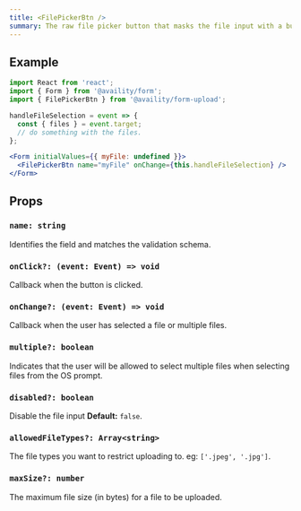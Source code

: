 ```yaml
---
title: <FilePickerBtn />
summary: The raw file picker button that masks the file input with a button.
---
```


## Example

```jsx
import React from 'react';
import { Form } from '@availity/form';
import { FilePickerBtn } from '@availity/form-upload';

handleFileSelection = event => {
  const { files } = event.target;
  // do something with the files.
};

<Form initialValues={{ myFile: undefined }}>
  <FilePickerBtn name="myFile" onChange={this.handleFileSelection} />
</Form>
```

## Props

### `name: string`

Identifies the field and matches the validation schema.

### `onClick?: (event: Event) => void`

Callback when the button is clicked.

### `onChange?: (event: Event) => void`

Callback when the user has selected a file or multiple files.

### `multiple?: boolean`

Indicates that the user will be allowed to select multiple files when selecting files from the OS prompt.

### `disabled?: boolean`

Disable the file input **Default:** `false`.

### `allowedFileTypes?: Array<string>`

The file types you want to restrict uploading to. eg: `['.jpeg', '.jpg']`.

### `maxSize?: number`

The maximum file size (in bytes) for a file to be uploaded.
